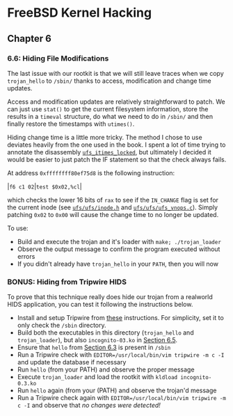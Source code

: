 # FreeBSD Kernel Hacking

## Chapter 6

### 6.6: Hiding File Modifications

The last issue with our rootkit is that we will still leave traces when we copy `trojan_hello` to `/sbin/` thanks to access, modification and change time updates.

Access and modification updates are relatively straightforward to patch. We can just use `stat()` to get the current filesystem information, store the results in a `timeval` structure, do what we need to do in `/sbin/` and then finally restore the timestamps with `utimes()`.

Hiding change time is a little more tricky. The method I chose to use deviates heavily from the one used in the book. I spent a lot of time trying to annotate the disassembly [`ufs_itimes_locked`](./ufs_itimes_locked.asm), but ultimately I decided it would be easier to just patch the IF statement so that the check always fails.

At address `0xffffffff80ef75d8` is the following instruction:

|`f6 c1 02`|`test $0x02,%cl`|

which checks the lower 16 bits of `rax` to see if the `IN_CHANGE` flag is set for the current inode (see [`ufs/ufs/inode.h`](https://github.com/freebsd/freebsd/blob/9f6817ff4b760f99399e808d0206b9262ec04bde/sys/ufs/ufs/inode.h#L123) and [`ufs/ufs/ufs_vnops.c`](https://github.com/freebsd/freebsd/blob/3fc1420eac76eb8ddf28d6b0715b2f2fe933f805/sys/ufs/ufs/ufs_vnops.c#L174)). Simply patching `0x02` to `0x00` will cause the change time to no longer be updated.

To use:
* Build and execute the trojan and it's loader with `make; ./trojan_loader`
* Observe the output message to confirm the program executed without errors
* If you didn't already have `trojan_hello` in your `PATH`, then you will now

### BONUS: Hiding from Tripwire HIDS
To prove that this technique really does hide our trojan from a realworld HIDS application, you can test it following the instructions below.

* Install and setup Tripwire from [these](https://forums.freebsd.org/threads/tutorial-intrusion-detection-using-tripwire.56813/) instructions. For simplicity, set it to only check the `/sbin` directory.
* Build both the executables in this directory (`trojan_hello` and `trojan_loader`), but also `incognito-03.ko` in [Section 6.5](../6.5_hiding_a_kld).
* Ensure that `hello` from [Section 6.3](../6.3_execution_redirection) is present in `/sbin`
* Run a Tripwire check with `EDITOR=/usr/local/bin/vim tripwire -m c -I` and update the database if necessary
* Run `hello` (from your PATH) and observe the proper message
* Execute `trojan_loader` and load the rootkit with `kldload incognito-0.3.ko`
* Run `hello` again (from your (PATH) and observe the trojan'd message
* Run a Tripwire check again with `EDITOR=/usr/local/bin/vim tripwire -m c -I` and observe that *no changes were detected!*
